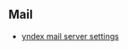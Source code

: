 ## Mail

- [yndex mail server settings](https://yandex.ru/support/mail/mail-clients/microsoft-outlook.html)